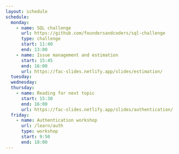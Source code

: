 ```yaml
---
layout: schedule
schedule:
  monday:
    - name: SQL challenge
      url: https://github.com/foundersandcoders/sql-challenge
      type: challenge
      start: 11:40
      end: 13:00
    - name: Issue management and estimation
      start: 15:45
      end: 16:00
      url: https://fac-slides.netlify.app/slides/estimation/
  tuesday:
  wednesday:
  thursday:
    - name: Reading for next topic
      start: 15:30
      end: 16:00
      url: https://fac-slides.netlify.app/slides/authentication/
  friday:
    - name: Authentication workshop
      url: /learn/auth
      type: workshop
      start: 9:50
      end: 18:00
---
```

